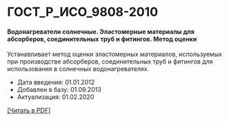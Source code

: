 # ГОСТ_Р_ИСО_9808-2010

#### Водонагреватели солнечные. Эластомерные материалы для абсорберов, соединительных труб и фитингов. Метод оценки

Устанавливает метод оценки эластомерных материалов, используемых при производстве абсорберов, соединительных труб и фитингов для использования в солнечных водонагревателях.

- Дата введения: 01.01.2012
- Добавлен в базу: 01.09.2013
- Актуализация: 01.02.2020

<a onclick="openFileCallback('https://standartgost.ru/g/ГОСТ_Р_ИСО_9808-2010.pdf', 'ГОСТ_Р_ИСО_9808-2010.pdf');" href="#">[Читать в PDF]</a>